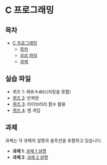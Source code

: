 # C 프로그래밍

## 목차

- [C 프로그래밍](#c-프로그래밍)
  - [목차](#목차)
  - [실습 파일](#실습-파일)
  - [과제](#과제)

## 실습 파일

- 퀴즈 1: ~~퀴즈 1 코드~~(저장을 못함)
- [퀴즈 2](Practice/Practice_1): 반복문
- [퀴즈 3](Practice/Practice_2): 라이브러리 함수 활용
- [퀴즈 4](Practice/Practice_3): 뱀 게임

## 과제

과제는 각 과제의 설명과 솔루션을 포함하고 있습니다.

- **과제 1**: [과제 1 설명](Assignments/Assignment_1/Assignment_1_Description.md)
- **과제 2**: [과제 2 설명](Assignments/Assignment_2/Assignment_2_Description.md)
